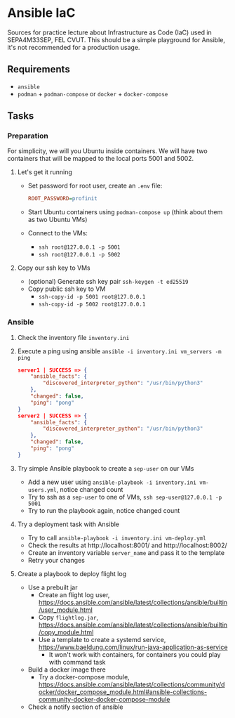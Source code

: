 # Ansible IaC

Sources for practice lecture about Infrastructure as Code (IaC) used in SEPA4M33SEP, FEL CVUT. This should be a simple playground for Ansible, it's not recommended for a production usage.

## Requirements

- `ansible`
- `podman` + `podman-compose` or `docker` + `docker-compose`

## Tasks

### Preparation

For simplicity, we will you Ubuntu inside containers. We will have two containers that will be mapped to the local ports 5001 and 5002.

1. Let's get it running
    - Set password for root user, create an `.env` file:

        ```ini
        ROOT_PASSWORD=profinit
        ```

    - Start Ubuntu containers using `podman-compose up` (think about them as two Ubuntu VMs)
    - Connect to the VMs:
        - `ssh root@127.0.0.1 -p 5001` 
        - `ssh root@127.0.0.1 -p 5002` 

2.  Copy our ssh key to VMs
    - (optional) Generate ssh key pair `ssh-keygen -t ed25519`
    - Copy public ssh key to VM
        - `ssh-copy-id -p 5001 root@127.0.0.1`
        - `ssh-copy-id -p 5002 root@127.0.0.1`

### Ansible

1. Check the inventory file `inventory.ini`

2. Execute a ping using ansible `ansible -i inventory.ini vm_servers -m ping`

    ```json
    server1 | SUCCESS => {
        "ansible_facts": {
            "discovered_interpreter_python": "/usr/bin/python3"
        },
        "changed": false,
        "ping": "pong"
    }
    server2 | SUCCESS => {
        "ansible_facts": {
            "discovered_interpreter_python": "/usr/bin/python3"
        },
        "changed": false,
        "ping": "pong"
    }
    ```

3. Try simple Ansible playbook to create a `sep-user` on our VMs
    - Add a new user using `ansible-playbook -i inventory.ini vm-users.yml`, notice changed count
    - Try to ssh as a `sep-user` to one of VMs, `ssh sep-user@127.0.0.1 -p 5001`
    - Try to run the playbook again, notice changed count

4. Try a deployment task with Ansible
    - Try to call `ansible-playbook -i inventory.ini vm-deploy.yml`
    - Check the results at http://localhost:8001/ and http://localhost:8002/
    - Create an inventory variable `server_name` and pass it to the template
    - Retry your changes

5. Create a playbook to deploy flight log
    - Use a prebuilt jar
        - Create an flight log user, https://docs.ansible.com/ansible/latest/collections/ansible/builtin/user_module.html
        - Copy `flightlog.jar`, https://docs.ansible.com/ansible/latest/collections/ansible/builtin/copy_module.html
        - Use a template to create a systemd service, https://www.baeldung.com/linux/run-java-application-as-service
            - It won't work with containers, for containers you could play with command task
    - Build a docker image there
        - Try a docker-compose module, https://docs.ansible.com/ansible/latest/collections/community/docker/docker_compose_module.html#ansible-collections-community-docker-docker-compose-module
    - Check a notify section of ansible
